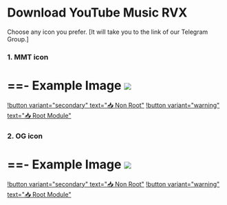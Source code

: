 # Download YouTube Music RVX

Choose any icon you prefer. [It will take you to the link of our Telegram Group.]

### 1. MMT icon
==- Example Image
![](https://raw.githubusercontent.com/kazimmt/RVX-Features/website/assets/icon-difference/mmt.jpg)
===
[!button variant="secondary" text="📥 Non Root"](https://t.me/ReVancedBuildMMT/120973) [!button variant="warning" text="📥 Root Module"](https://t.me/ReVancedBuildMMT/120976)

### 2. OG icon
==- Example Image
![](https://raw.githubusercontent.com/kazimmt/RVX-Features/website/assets/icon-difference/og.jpg)
===
[!button variant="secondary" text="📥 Non Root"](https://t.me/ReVancedBuildMMT/120979) [!button variant="warning" text="📥 Root Module"](https://t.me/ReVancedBuildMMT/120982)
